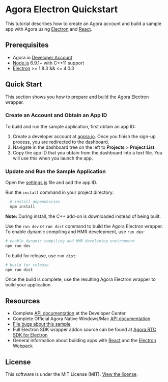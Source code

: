# Agora Electron Quickstart

This tutorial describes how to create an Agora account and build a sample app with Agora using [Electron](https://electronjs.org/) and [React](https://github.com/facebook/react).

## Prerequisites
- Agora.io [Developer Account](https://dashboard.agora.io/signin/)
- [Node.js](https://nodejs.org/en/download/) 6.9.1+ with C++11 support
- [Electron](https://electronjs.org) >= 1.8.3 && <= 4.0.3

## Quick Start
This section shows you how to prepare and build the Agora Electron wrapper.

### Create an Account and Obtain an App ID
To build and run the sample application, first obtain an app ID: 

1. Create a developer account at [agora.io](https://dashboard.agora.io/signin/). Once you finish the sign-up process, you are redirected to the dashboard.
2. Navigate in the dashboard tree on the left to **Projects** > **Project List**.
3. Copy the app ID that you obtain from the dashboard into a text file. You will use this when you launch the app.

### Update and Run the Sample Application

Open the [settings.js](src/utils/settings.js) file and add the app ID.

Run the `install` command in your project directory:

```bash  
  # install dependencies
  npm install 
```

**Note:** During install, the C++ add-on is downloaded instead of being built.


Use the `run dev` or `run dist` command to build the Agora Electron wrapper.
To enable dynamic compiling and HMR development, use `run dev`:
	
```bash
# enable dynamic compiling and HMR developing environment
npm run dev
```

To build for release, use `run dist`:

```bash
# build for release
npm run dist
```

Once the build is complete, use the resulting Agora Electron wrapper to build your application.

## Resources
* Complete [API documentation](https://agoraio.github.io/Electron-SDK/2_3_3/) at the Developer Center
* Complete Official Agora Native Windows/Mac [API documentation](https://docs.agora.io/en/)
* [File bugs about this sample](https://github.com/AgoraIO-Community/Agora-Electron-Quickstart/issues)
* Full Electron SDK wrapper addon source can be found at [Agora RTC SDK for Electron](https://github.com/AgoraIO-Community/Agora-RTC-SDK-for-Electron)
* General information about building apps with [React](https://github.com/facebook/react) and the [Electron Webpack](https://github.com/electron-userland/electron-webpack)


## License
This software is under the MIT License (MIT). [View the license](LICENSE.md).

